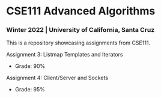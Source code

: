 # CSE111 Advanced Algorithms
### Winter 2022 | University of California, Santa Cruz

This is a repository showcasing assignments from CSE111. 

Assignment 3: Listmap Templates and Iterators
- Grade: 90%

Assignment 4: Client/Server and Sockets
- Grade: 95%
